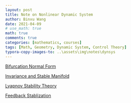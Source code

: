 ```yaml
---
layout: post
title: Note on Nonlinear Dynamic System
author: Binxu Wang
date: 2021-04-09
# use_math: true
math: true
comments: true
categories: [mathematics, courses]
tags: [Math, Geometry, Dynamic System, Control Theory]
typora-copy-images-to: ..\assets\img\notes\dynsys
---
```


[Bifurcation Normal Form](Note-on-Bifurcation-Normal-Form.md)

[Invariance and Stable Manifold](Note-on-Invariance-Stable-Manifold.md)

[Lyapnov Stability Theory](Note-on-Nonlinear-System-Stability.md)

[Feedback Stablization](Note-on-Feedback-Stablization.md)

